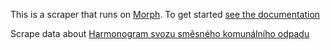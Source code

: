 This is a scraper that runs on [Morph](https://morph.io). To get started [see the documentation](https://morph.io/documentation)

Scrape data about [Harmonogram svozu směsného komunálního odpadu](http://www.sako.cz/harmonogram-svozu/cz/?vybrat_vse=1#vse)
